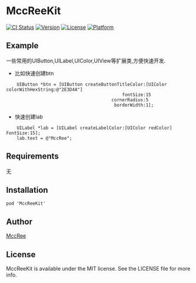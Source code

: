 # MccReeKit

[![CI Status](http://img.shields.io/travis/MQL9011/MccReeKit.svg?style=flat)](https://travis-ci.org/MQL9011/MccReeKit)
[![Version](https://img.shields.io/cocoapods/v/MccReeKit.svg?style=flat)](http://cocoapods.org/pods/MccReeKit)
[![License](https://img.shields.io/cocoapods/l/MccReeKit.svg?style=flat)](http://cocoapods.org/pods/MccReeKit)
[![Platform](https://img.shields.io/cocoapods/p/MccReeKit.svg?style=flat)](http://cocoapods.org/pods/MccReeKit)

## Example

一些常用的UIButton,UILabel,UIColor,UIView等扩展类,方便快速开发.

- 比如快速创建btn

```
    UIButton *btn = [UIButton createButtonTitleColor:[UIColor colorWithHexString:@"2E3D4A"]
                                            fontSize:15
                                        cornerRadius:5
                                         borderWidth:1];
```

- 快速创建lab

```
    UILabel *lab = [UILabel createLabelColor:[UIColor redColor] FontSize:15];
    lab.text = @"MccRee";

```

## Requirements

无

## Installation



```
pod 'MccReeKit'
```

## Author

[MccRee](http://cocomccree.cn/)

## License

MccReeKit is available under the MIT license. See the LICENSE file for more info.
